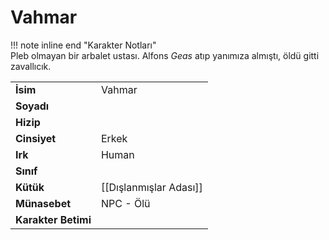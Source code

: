 # Vahmar   
!!! note inline end "Karakter Notları"  
	Pleb olmayan bir arbalet ustası. Alfons *Geas* atıp yanımıza almıştı, öldü gitti zavallıcık.     
  
|  |  |  
|---|---|  
| **İsim** | Vahmar |  
| **Soyadı** |  |  
| **Hizip** |  |  
| **Cinsiyet** | Erkek |  
| **Irk** | Human |  
| **Sınıf** |  |  
| **Kütük** | [[Dışlanmışlar Adası]] |  
| **Münasebet** | NPC - Ölü |  
| **Karakter Betimi** |  |  
  
  
